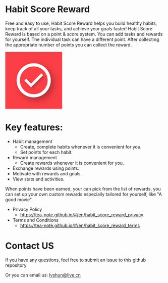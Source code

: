 # Habit Score Reward
Free and easy to use, Habit Score Reward helps you build healthy habits, keep track of all your tasks, and achieve your goals faster! Habit Score Reward is based on a point & score system. You can add tasks and rewards for yourself. The individual task can have a different point. After collecting the appropriate number of points you can collect the reward.

![](./attachments/logo.png)

# Key features:
- Habit management
    - Create, complete habits whenever it is convenient for you.
    - Set points for each habit.
- Reward management
    - Create rewards whenever it is convenient for you.
- Exchange rewards using points.
- Motivate with rewards and goals.
- View stats and activities.

When points have been earned, your can pick from the list of rewards, you can set up your own custom rewards especially tailored for yourself, like "A good movie".

- Privacy Policy
  - https://tea-note.github.io/#/en/habit_score_reward_privacy
- Terms and Conditions
  - https://tea-note.github.io/#/en/habit_score_reward_terms

# Contact US

If you have any questions, feel free to submit an issue to this github repository

Or you can email us: lvshun@live.cn
